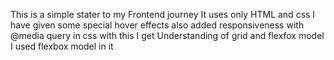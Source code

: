 This is a simple stater to my Frontend journey 
It uses only HTML and css
I have given some special hover effects 
also added responsiveness with @media query in css
with this I get Understanding of grid and flexfox model
I used flexbox model in it
